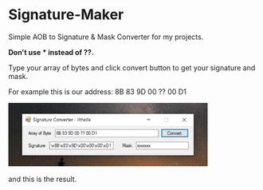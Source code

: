 # Signature-Maker
Simple AOB to Signature & Mask Converter for my projects.

**Don't use * instead of ??.**

Type your array of bytes and click convert button to get your signature and mask.

For example this is our address:
8B 83 9D 00 ?? 00 D1

<img src="/Images/sigconv.png" width="400"/>

and this is the result.
